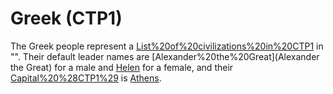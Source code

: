 # Greek (CTP1)

The Greek people represent a [List%20of%20civilizations%20in%20CTP1](civilization) in "". Their default leader names are [Alexander%20the%20Great](Alexander the Great) for a male and [Helen](Helen) for a female, and their [Capital%20%28CTP1%29](capital) is [Athens](Athens).